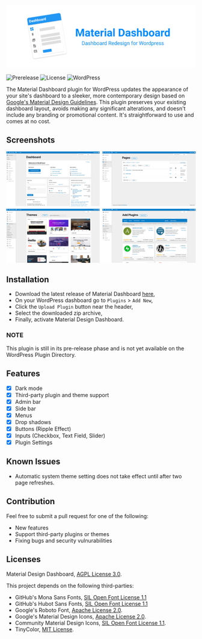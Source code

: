 ![Alt text](.readme/banner.png?raw=true  "Material Design Dashboard")

![Prerelease](https://img.shields.io/badge/pre--release-red)
![License](https://img.shields.io/badge/license-AGPL_v3-blue)
![WordPress](https://img.shields.io/badge/WordPress-lightblue)

The Material Dashboard plugin for WordPress updates the appearance of your site's dashboard to a sleeker, more contemporary design based on [Google's Material Design Guidelines](https://material.io/design). This plugin preserves your existing dashboard layout, avoids making any significant alterations, and doesn't include any branding or promotional content. It's straightforward to use and comes at no cost.

## Screenshots

![Alt text](.readme/screenshots.png?raw=true  "Screenshots")

## Installation

- Download the latest release of Material Dashboard [here](https://github.com/fatihbalsoy/wp-material-design/releases/),
- On your WordPress dashboard go to `Plugins` > `Add New`,
- Click the `Upload Plugin` button near the header,
- Select the downloaded zip archive,
- Finally, activate Material Design Dashboard.

### NOTE

This plugin is still in its pre-release phase and is not yet available on the WordPress Plugin Directory.

## Features

- [x] Dark mode
- [x] Third-party plugin and theme support
- [x] Admin bar
- [x] Side bar
- [x] Menus
- [x] Drop shadows 
- [x] Buttons (Ripple Effect) 
- [x] Inputs (Checkbox, Text Field,  Slider)
- [x] Plugin Settings

## Known Issues

- Automatic system theme setting does not take effect until after two page refreshes.

## Contribution

Feel free to submit a pull request for one of the following:

- New features
- Support third-party plugins or themes
- Fixing bugs and security vulnurabilities

## Licenses

Material Design Dashboard, [AGPL License 3.0](https://github.com/fatihbalsoy/wp-material-design/blob/master/LICENSE).

This project depends on the following third-parties:

- GitHub's Mona Sans Fonts, [SIL Open Font License 1.1](https://github.com/github/mona-sans/blob/main/LICENSE)
- GitHub's Hubot Sans Fonts, [SIL Open Font License 1.1](https://github.com/github/hubot-sans/blob/main/LICENSE)
- Google's Roboto Font, [Apache License 2.0](https://github.com/googlefonts/roboto/blob/master/LICENSE).
- Google's Material Design Icons, [Apache License 2.0](https://github.com/google/material-design-icons/blob/master/LICENSE).
- Community Material Design Icons, [SIL Open Font License 1.1](https://github.com/Templarian/MaterialDesign/blob/master/LICENSE).
- TinyColor, [MIT License](https://github.com/bgrins/TinyColor/blob/master/LICENSE).
